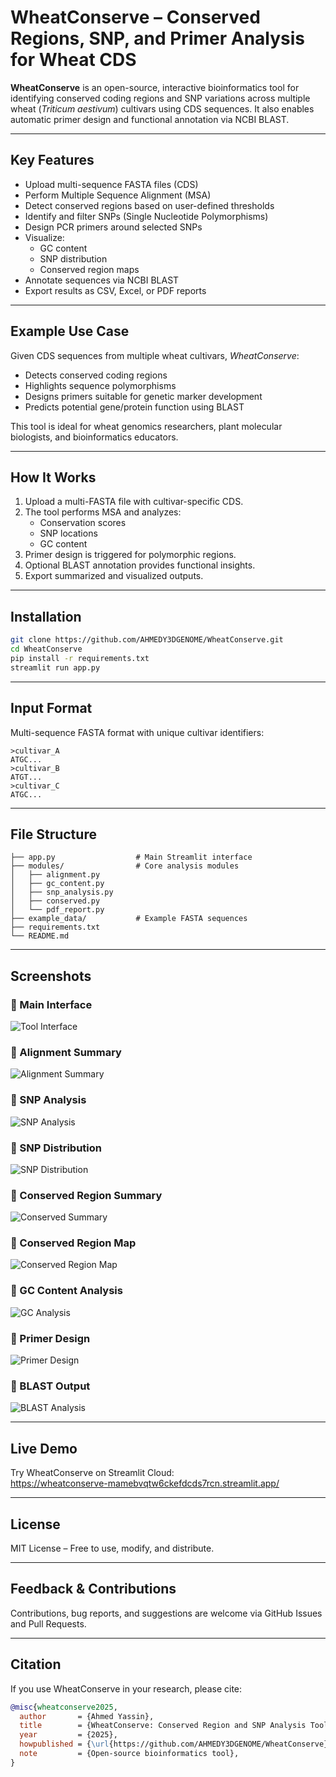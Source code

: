 # WheatConserve – Conserved Regions, SNP, and Primer Analysis for Wheat CDS

**WheatConserve** is an open-source, interactive bioinformatics tool for identifying conserved coding regions and SNP variations across multiple wheat (*Triticum aestivum*) cultivars using CDS sequences. It also enables automatic primer design and functional annotation via NCBI BLAST.

---

## Key Features

- Upload multi-sequence FASTA files (CDS)
- Perform Multiple Sequence Alignment (MSA)
- Detect conserved regions based on user-defined thresholds
- Identify and filter SNPs (Single Nucleotide Polymorphisms)
- Design PCR primers around selected SNPs
- Visualize:
  - GC content
  - SNP distribution
  - Conserved region maps
- Annotate sequences via NCBI BLAST
- Export results as CSV, Excel, or PDF reports

---

## Example Use Case

Given CDS sequences from multiple wheat cultivars, *WheatConserve*:
- Detects conserved coding regions
- Highlights sequence polymorphisms
- Designs primers suitable for genetic marker development
- Predicts potential gene/protein function using BLAST

This tool is ideal for wheat genomics researchers, plant molecular biologists, and bioinformatics educators.

---

## How It Works

1. Upload a multi-FASTA file with cultivar-specific CDS.
2. The tool performs MSA and analyzes:
   - Conservation scores
   - SNP locations
   - GC content
3. Primer design is triggered for polymorphic regions.
4. Optional BLAST annotation provides functional insights.
5. Export summarized and visualized outputs.

---

## Installation

```bash
git clone https://github.com/AHMEDY3DGENOME/WheatConserve.git
cd WheatConserve
pip install -r requirements.txt
streamlit run app.py
```

---

## Input Format

Multi-sequence FASTA format with unique cultivar identifiers:

```fasta
>cultivar_A
ATGC...
>cultivar_B
ATGT...
>cultivar_C
ATGC...
```

---

## File Structure

```text
├── app.py                  # Main Streamlit interface
├── modules/                # Core analysis modules
│   ├── alignment.py
│   ├── gc_content.py
│   ├── snp_analysis.py
│   ├── conserved.py
│   └── pdf_report.py
├── example_data/           # Example FASTA sequences
├── requirements.txt
└── README.md
```

---

## Screenshots

### 🔹 Main Interface
![Tool Interface](screenshots/Tool%20interface.png)

### 🔹 Alignment Summary
![Alignment Summary](screenshots/Alignment%20Summary.png)

### 🔹 SNP Analysis
![SNP Analysis](screenshots/SNP%20Analysis.png)

### 🔹 SNP Distribution
![SNP Distribution](screenshots/SNP%20Distribution%20polt.png)

### 🔹 Conserved Region Summary
![Conserved Summary](screenshots/conserved%20summary.png)

### 🔹 Conserved Region Map
![Conserved Region Map](screenshots/conserved%20Region%20map.png)

### 🔹 GC Content Analysis
![GC Analysis](screenshots/GC%20analysis.png)

### 🔹 Primer Design
![Primer Design](screenshots/Primer%20design.png)

### 🔹 BLAST Output
![BLAST Analysis](screenshots/blast%20analysis.png)

---

## Live Demo

Try WheatConserve on Streamlit Cloud:  
https://wheatconserve-mamebvqtw6ckefdcds7rcn.streamlit.app/

---

## License

MIT License – Free to use, modify, and distribute.

---

## Feedback & Contributions

Contributions, bug reports, and suggestions are welcome via GitHub Issues and Pull Requests.

---

## Citation

If you use WheatConserve in your research, please cite:

```bibtex
@misc{wheatconserve2025,
  author       = {Ahmed Yassin},
  title        = {WheatConserve: Conserved Region and SNP Analysis Tool for Wheat CDS},
  year         = {2025},
  howpublished = {\url{https://github.com/AHMEDY3DGENOME/WheatConserve}},
  note         = {Open-source bioinformatics tool},
}
```